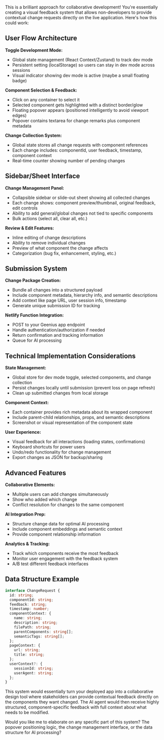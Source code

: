 This is a brilliant approach for collaborative development! You're essentially creating a visual feedback system that allows non-developers to provide contextual change requests directly on the live application. Here's how this could work:

## User Flow Architecture

**Toggle Development Mode:**
- Global state management (React Context/Zustand) to track dev mode
- Persistent setting (localStorage) so users can stay in dev mode across sessions
- Visual indicator showing dev mode is active (maybe a small floating badge)

**Component Selection & Feedback:**
- Click on any container to select it
- Selected component gets highlighted with a distinct border/glow
- Floating popover appears (positioned intelligently to avoid viewport edges)
- Popover contains textarea for change remarks plus component metadata

**Change Collection System:**
- Global state stores all change requests with component references
- Each change includes: componentId, user feedback, timestamp, component context
- Real-time counter showing number of pending changes

## Sidebar/Sheet Interface

**Change Management Panel:**
- Collapsible sidebar or slide-out sheet showing all collected changes
- Each change shows: component preview/thumbnail, original feedback, edit controls
- Ability to add general/global changes not tied to specific components
- Bulk actions (select all, clear all, etc.)

**Review & Edit Features:**
- Inline editing of change descriptions
- Ability to remove individual changes
- Preview of what component the change affects
- Categorization (bug fix, enhancement, styling, etc.)

## Submission System

**Change Package Creation:**
- Bundle all changes into a structured payload
- Include component metadata, hierarchy info, and semantic descriptions
- Add context like page URL, user session info, timestamp
- Generate unique submission ID for tracking

**Netlify Function Integration:**
- POST to your Geenius app endpoint
- Handle authentication/authorization if needed
- Return confirmation and tracking information
- Queue for AI processing

## Technical Implementation Considerations

**State Management:**
- Global store for dev mode toggle, selected components, and change collection
- Persist changes locally until submission (prevent loss on page refresh)
- Clean up submitted changes from local storage

**Component Context:**
- Each container provides rich metadata about its wrapped component
- Include parent-child relationships, props, and semantic descriptions
- Screenshot or visual representation of the component state

**User Experience:**
- Visual feedback for all interactions (loading states, confirmations)
- Keyboard shortcuts for power users
- Undo/redo functionality for change management
- Export changes as JSON for backup/sharing

## Advanced Features

**Collaborative Elements:**
- Multiple users can add changes simultaneously
- Show who added which change
- Conflict resolution for changes to the same component

**AI Integration Prep:**
- Structure change data for optimal AI processing
- Include component embeddings and semantic context
- Provide component relationship information

**Analytics & Tracking:**
- Track which components receive the most feedback
- Monitor user engagement with the feedback system
- A/B test different feedback interfaces

## Data Structure Example

```typescript
interface ChangeRequest {
  id: string;
  componentId: string;
  feedback: string;
  timestamp: number;
  componentContext: {
    name: string;
    description: string;
    filePath: string;
    parentComponents: string[];
    semanticTags: string[];
  };
  pageContext: {
    url: string;
    title: string;
  };
  userContext?: {
    sessionId: string;
    userAgent: string;
  };
}
```

This system would essentially turn your deployed app into a collaborative design tool where stakeholders can provide contextual feedback directly on the components they want changed. The AI agent would then receive highly structured, component-specific feedback with full context about what needs to be modified.

Would you like me to elaborate on any specific part of this system? The popover positioning logic, the change management interface, or the data structure for AI processing?